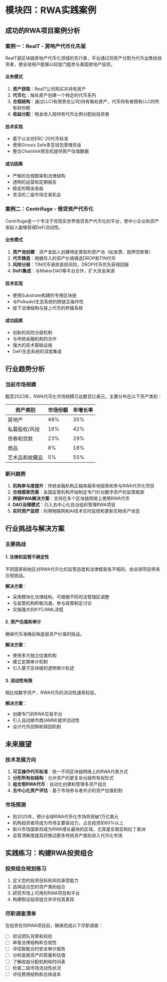 
# 模块四：RWA实践案例

## 成功的RWA项目案例分析

### 案例一：RealT - 房地产代币化先驱

RealT是区块链房地产代币化领域的先行者，平台通过将房产分割为代币出售给投资者，使全球用户能够以较低门槛参与美国房地产投资。

#### 业务模式

1. **资产获取**：RealT公司购买并持有房产
2. **代币化**：每处房产创建一个特定的代币系列
3. **合规结构**：通过LLC(有限责任公司)持有每处房产，代币持有者拥有LLC的所有权份额
4. **收益分配**：租金收入按持有代币比例分配给投资者

#### 技术实现

- 基于以太坊ERC-20代币标准
- 使用Gnosis Safe多签钱包管理资金
- 整合Chainlink预言机提供房产估值数据

#### 成功因素

- 严格的合规框架和法律结构
- 透明的运营和定期报告
- 稳定的租金收益
- 灵活的二级市场交易机会

### 案例二：Centrifuge - 借贷资产代币化

Centrifuge是一个专注于将现实世界借贷资产代币化的平台，使中小企业和资产发起人能够获得DeFi流动性。

#### 业务模式

1. **资产池创建**：资产发起人创建特定类型的资产池（如发票、抵押贷款等）
2. **代币铸造**：根据存入的资产价值铸造DROP和TIN代币
3. **风险分层**：TIN代币承担首损风险，DROP代币优先获得回报
4. **DeFi集成**：与MakerDAO等平台合作，扩大资金来源

#### 技术实现

- 使用Substrate构建的专用区块链
- 与Polkadot生态系统的跨链互操作性
- 链下法律结构与链上代币的桥接系统

#### 成功因素

- 创新的风险分层机制
- 与传统金融机构的合作
- 强大的技术基础设施
- DeFi生态系统的深度集成

## 行业趋势分析

### 当前市场规模

截至2023年，RWA代币化市场规模已达数百亿美元，主要分布在以下资产类别：

| 资产类别 | 市场份额 | 年增长率 |
|---------|---------|---------|
| 房地产 | 48% | 35% |
| 私募股权/风投 | 16% | 42% |
| 债券和贷款 | 23% | 29% |
| 商品 | 8% | 18% |
| 艺术品和收藏品 | 5% | 55% |

### 新兴趋势

1. **机构参与度提升**：传统金融机构正越来越多地探索和参与RWA代币化项目
2. **合规框架完善**：各国监管机构开始制定专门针对数字资产的监管框架
3. **跨链RWA解决方案**：支持在多个区块链网络上使用RWA代币
4. **DAO治理模式**：引入去中心化自治组织管理RWA项目
5. **实时资产监控**：利用物联网和AI技术实时监控和更新实物资产状态

## 行业挑战与解决方案

### 主要挑战

#### 1. 法律和监管不确定性

不同国家和地区对RWA代币化的监管态度和法律框架各不相同，给全球项目带来合规挑战。

**解决方案**：
- 采用模块化法律结构，可根据不同司法管辖区调整
- 与监管机构积极沟通，参与政策制定讨论
- 实施强大的KYC/AML流程

#### 2. 资产估值和审计

确保代币准确反映底层资产价值的挑战。

**解决方案**：
- 使用多方独立估值机构
- 建立定期审计机制
- 引入基于区块链的透明审计轨迹

#### 3. 流动性有限

相比纯数字资产，RWA代币的流动性通常较低。

**解决方案**：
- 创建专门的RWA交易平台
- 引入自动做市商(AMM)提供流动性
- 设计代币回购和赎回机制

## 未来展望

### 技术发展方向

1. **可互操作代币标准**：统一不同区块链网络上的RWA代表方式
2. **分形所有权结构**：允许资产的更复杂分层所有权形式
3. **组合型RWA代币**：自动化创建和管理多资产组合
4. **去中心化资产评估**：基于市场参与者共识的资产估值机制

### 市场预测

- 到2025年，预计全球RWA代币化市场将突破1万亿美元
- 机构投资者将成为市场主要驱动力，占总投资的60%以上
- 新兴市场国家将成为RWA增长最快的区域，尤其是东南亚和拉丁美洲
- 监管清晰度提高将推动更多传统资产类别进入代币化市场

## 实践练习：构建RWA投资组合

### 投资组合规划练习

1. 定义您的投资目标和风险承受能力
2. 选择适合您的资产类别组合
3. 研究市场上可用的RWA项目和平台
4. 构建假设投资组合并评估其表现

### 尽职调查清单

在投资任何RWA项目前，确保完成以下尽职调查：

- [ ] 验证团队背景和经验
- [ ] 审查法律结构和合规性
- [ ] 评估智能合约安全审计报告
- [ ] 分析底层资产的质量和估值
- [ ] 了解收益分配机制和时间表
- [ ] 检查二级市场流动性状况
- [ ] 评估费用结构和总体成本
